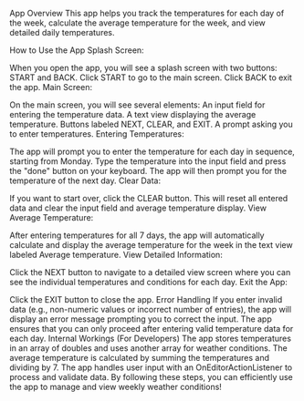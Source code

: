 App Overview
This app helps you track the temperatures for each day of the week, calculate the average temperature for the week, and view detailed daily temperatures.

How to Use the App
Splash Screen:

When you open the app, you will see a splash screen with two buttons: START and BACK.
Click START to go to the main screen.
Click BACK to exit the app.
Main Screen:

On the main screen, you will see several elements:
An input field for entering the temperature data.
A text view displaying the average temperature.
Buttons labeled NEXT, CLEAR, and EXIT.
A prompt asking you to enter temperatures.
Entering Temperatures:

The app will prompt you to enter the temperature for each day in sequence, starting from Monday.
Type the temperature into the input field and press the "done" button on your keyboard.
The app will then prompt you for the temperature of the next day.
Clear Data:

If you want to start over, click the CLEAR button. This will reset all entered data and clear the input field and average temperature display.
View Average Temperature:

After entering temperatures for all 7 days, the app will automatically calculate and display the average temperature for the week in the text view labeled Average temperature.
View Detailed Information:

Click the NEXT button to navigate to a detailed view screen where you can see the individual temperatures and conditions for each day.
Exit the App:

Click the EXIT button to close the app.
Error Handling
If you enter invalid data (e.g., non-numeric values or incorrect number of entries), the app will display an error message prompting you to correct the input.
The app ensures that you can only proceed after entering valid temperature data for each day.
Internal Workings (For Developers)
The app stores temperatures in an array of doubles and uses another array for weather conditions.
The average temperature is calculated by summing the temperatures and dividing by 7.
The app handles user input with an OnEditorActionListener to process and validate data.
By following these steps, you can efficiently use the app to manage and view weekly weather conditions!

